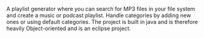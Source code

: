 A playlist generator where you can search for MP3 files in your file system and create a music or podcast playlist. Handle categories by adding new ones or using default categories.
The project is built in java and is therefore heavily Object-oriented and is an eclipse project.
